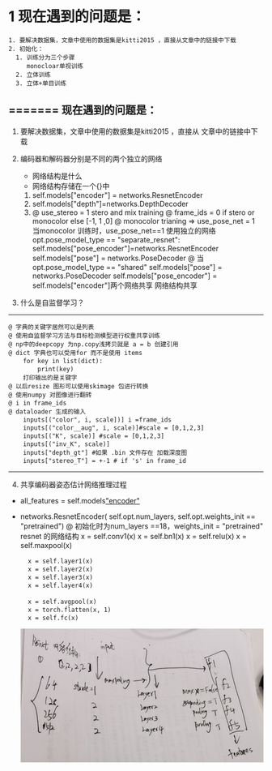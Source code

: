 <!--
 * @Author: your name
 * @Date: 2019-12-23 22:57:00
 * @LastEditTime : 2019-12-25 23:01:55
 * @LastEditors  : Please set LastEditors
 * @Description: In User Settings Edit
 * @FilePath: \monodepth2\coderead\train.md
 -->

 # 1 现在遇到的问题是：
    1. 要解决数据集，文章中使用的数据集是kitti2015 ，直接从文章中的链接中下载
    2. 初始化：
      1. 训练分为三个步骤
         monocloar单视训练
      2. 立体训练
      3. 立体+单目训练
      
=======
 现在遇到的问题是：
 ---
 
1. 要解决数据集，文章中使用的数据集是kitti2015 ，直接从 文章中的链接中下载
2. 编码器和解码器分别是不同的两个独立的网络
    - 网络结构是什么
    - 网络结构存储在一个{}中
    1. self.models["encoder"] = networks.ResnetEncoder
    2. self.models["depth"]=networks.DepthDecoder
    3.  @ use_stereo = 1 stero and mix training
        @ frame_ids = 0  if stero or  monocolor else [-1, 1 ,0] 
        @ monocolor trianing => use_pose_net = 1
          当monocolor 训练时，use_pose_net==1
          使用独立的网络 opt.pose_model_type == "separate_resnet":
          self.models["pose_encoder"]=networks.ResnetEncoder
          self.models["pose"] = networks.PoseDecoder
        @ 当opt.pose_model_type == "shared"
            self.models["pose"] = networks.PoseDecoder 
            self.models["pose_encoder"] = self.models["encoder"]两个网络共享
    网络结构共享
    

3. 什么是自监督学习？
---
    @ 字典的关键字居然可以是列表
    @ 使用自监督学习方法与目标检测模型进行权重共享训练
    @ np中的deepcopy 为np.copy浅拷贝就是 a = b 创建引用
    @ dict 字典也可以受用for 而不是使用 items 
        for key in list(dict):
            print(key)
        打印输出的是关键字
    @ 以后resize 图形可以使用skimage 包进行转换
    @ 使用numpy 对图像进行翻转
    @ i in frame_ids 
    @ dataloader 生成的输入
        inputs[("color", i, scale])] i =frame_ids
        inputs[("color__aug", i, scale)]#scale = [0,1,2,3]
        inputs[("K", scale)] #scale = [0,1,2,3]
        inputs[("inv_K", scale)]
        inputs["depth_gt"] #如果 .bin 文件存在 加载深度图
        inputs["stereo_T"] = +-1 # if 's' in frame_id
---

4. 共享编码器姿态估计网络推理过程
- all_features = self.models["encoder"](all_color_aug)
- networks.ResnetEncoder(
            self.opt.num_layers, self.opt.weights_init == "pretrained")
     @ 初始化时为num_layers ==18，weights_init = "pretrained"
     resnet 的网络结构
        x = self.conv1(x)
        x = self.bn1(x)
        x = self.relu(x)
        x = self.maxpool(x)

        x = self.layer1(x)
        x = self.layer2(x)
        x = self.layer3(x)
        x = self.layer4(x)

        x = self.avgpool(x)
        x = torch.flatten(x, 1)
        x = self.fc(x)
    ![image](./resnet2.jpg)

